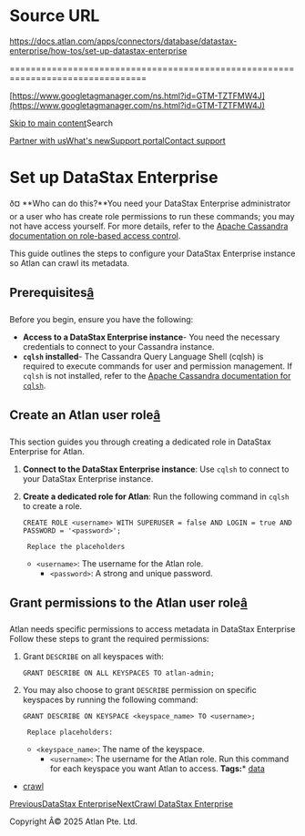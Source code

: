 # Source URL
https://docs.atlan.com/apps/connectors/database/datastax-enterprise/how-tos/set-up-datastax-enterprise

================================================================================

<!--
canonical: https://docs.atlan.com/apps/connectors/database/datastax-enterprise/how-tos/set-up-datastax-enterprise
link-alternate: https://docs.atlan.com/apps/connectors/database/datastax-enterprise/how-tos/set-up-datastax-enterprise
meta-description: Set up DataStax Enterprise
meta-docsearch:docusaurus_tag: docs-default-current
meta-docsearch:language: en
meta-docsearch:version: current
meta-docusaurus_locale: en
meta-docusaurus_tag: docs-default-current
meta-docusaurus_version: current
meta-generator: Docusaurus v3.8.1
meta-og-description: Set up DataStax Enterprise
meta-og-locale: en
meta-og-title: Set up DataStax Enterprise | Atlan Documentation
meta-og-url: https://docs.atlan.com/apps/connectors/database/datastax-enterprise/how-tos/set-up-datastax-enterprise
meta-twitter:card: summary_large_image
meta-viewport: width=device-width,initial-scale=1
title: Set up DataStax Enterprise | Atlan Documentation
-->

[https://www.googletagmanager.com/ns.html?id=GTM-TZTFMW4J](https://www.googletagmanager.com/ns.html?id=GTM-TZTFMW4J)

[Skip to main content](#__docusaurus_skipToContent_fallback)Search

[Partner with us](https://docs.google.com/forms/d/e/1FAIpQLScuAIhCm2GS7YFstrOjawbP8J7PUmOynQo7wI2yGCcCyEcVSw/viewform)[What's new](https://shipped.atlan.com/)[Support portal](https://atlan.zendesk.com/auth/v2/login/signin?return_to=https%3A%2F%2Fatlan.zendesk.com%2Fhc%2Fen-us&theme=hc&locale=en-us&brand_id=1900000425113&auth_origin=1900000425113%2Cfalse%2Ctrue)[Contact support](/support/submit-request)

Set up DataStax Enterprise
==========================

ð¤ **Who can do this?**You need your DataStax Enterprise administrator or a user who has create role permissions to run these commands; you may not have access yourself. For more details, refer to the [Apache Cassandra documentation on role\-based access control](https://cassandra.apache.org/doc/stable/cassandra/cql/security.html).

This guide outlines the steps to configure your DataStax Enterprise instance so Atlan can crawl its metadata.

Prerequisites[â](#prerequisites "Direct link to Prerequisites")
-----------------------------------------------------------------

Before you begin, ensure you have the following:

* **Access to a DataStax Enterprise instance**\- You need the necessary credentials to connect to your Cassandra instance.
* **`cqlsh` installed**\- The Cassandra Query Language Shell (cqlsh) is required to execute commands for user and permission management. If `cqlsh` is not installed, refer to the [Apache Cassandra documentation for `cqlsh`](https://cassandra.apache.org/doc/stable/cassandra/tools/cqlsh.html).

Create an Atlan user role[â](#create-an-atlan-user-role "Direct link to Create an Atlan user role")
-----------------------------------------------------------------------------------------------------

This section guides you through creating a dedicated role in DataStax Enterprise for Atlan.

1. **Connect to the DataStax Enterprise instance**: Use `cqlsh` to connect to your DataStax Enterprise instance.
2. **Create a dedicated role for Atlan**: Run the following command in `cqlsh` to create a role.

    ```
    CREATE ROLE <username> WITH SUPERUSER = false AND LOGIN = true AND PASSWORD = '<password>';

    ```
        Replace the placeholders

    * `<username>`: The username for the Atlan role.
        * `<password>`: A strong and unique password.

Grant permissions to the Atlan user role[â](#grant-permissions-to-the-atlan-user-role "Direct link to Grant permissions to the Atlan user role")
--------------------------------------------------------------------------------------------------------------------------------------------------

Atlan needs specific permissions to access metadata in DataStax Enterprise Follow these steps to grant the required permissions:

1. Grant `DESCRIBE` on all keyspaces with:

    ```
    GRANT DESCRIBE ON ALL KEYSPACES TO atlan-admin;

    ```
2. You may also choose to grant `DESCRIBE` permission on specific keyspaces by running the following command:

    ```
    GRANT DESCRIBE ON KEYSPACE <keyspace_name> TO <username>;

    ```
        Replace placeholders:

    * `<keyspace_name>`: The name of the keyspace.
        * `<username>`: The username for the Atlan role.
        Run this command for each keyspace you want Atlan to access.
**Tags:*** [data](/tags/data)
* [crawl](/tags/crawl)

[PreviousDataStax Enterprise](/apps/connectors/database/datastax-enterprise)[NextCrawl DataStax Enterprise](/apps/connectors/database/datastax-enterprise/how-tos/crawl-datastax-enterprise)

Copyright Â© 2025 Atlan Pte. Ltd.

